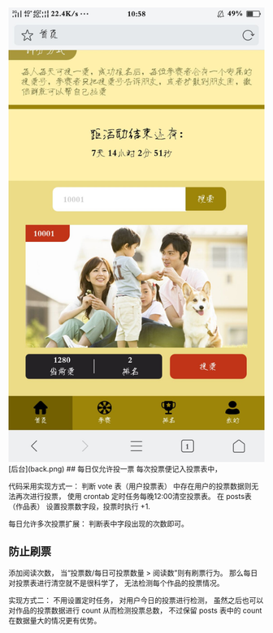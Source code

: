 <div align=center><img width="550" src="home.jpg"/></div>
[后台](back.png)
## 每日仅允许投一票
每次投票便记入投票表中，

代码采用实现方式一：
判断 vote 表（用户投票表） 中存在用户的投票数据则无法再次进行投票，
使用 crontab 定时任务每晚12:00清空投票表。
在 posts表（作品表） 设置投票数字段，投票时执行 +1.

每日允许多次投票扩展：
判断表中字段出现的次数即可。

## 防止刷票
添加阅读次数，
当“投票数/每日可投票数量 > 阅读数”则有刷票行为。
那么每日对投票表进行清空就不是很科学了，
无法检测每个作品的投票情况。

实现方式二：
不用设置定时任务，
对用户今日的投票进行检测，
虽然之后也可以对作品的投票数据进行 count 从而检测投票总数，
不过保留 posts 表中的 count 在数据量大的情况更有优势。

